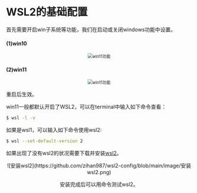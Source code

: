 # WSL2的基础配置

首先需要开启win子系统等功能，我们在启动或关闭windows功能中设置。

#### (1)win10

<div align=center><img src="https://github.com/zihan987/wsl2-config/blob/main/image/开启功能win10.png" alt="win11功能" style="zoom:80%;" /></div>


#### (2)win11

<div align=center><img src="https://github.com/zihan987/wsl2-config/blob/main/image/win11功能.png" alt="win11功能" style="zoom:80%;" /></div>

重启后生效。

win11一般都默认开启了WSL2，可以在terminal中输入如下命令查看：

```bash
$ wsl -l -v
```

如果是wsl1，可以输入如下命令使用wsl2:

```bash
$ wsl --set-default-version 2
```

如果出现了没有wsl2的状况需要下载并安装[wsl2](https://wslstorestorage.blob.core.windows.net/wslblob/wsl_update_x64.msi)。

<div align=center>![安装wsl2](https://github.com/zihan987/wsl2-config/blob/main/image/安装wsl2.png)

安装完成后可以用命令测试wsl2。
